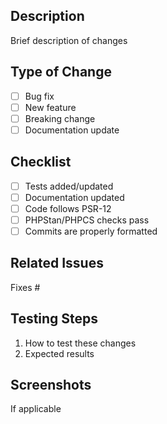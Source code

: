 ## Description
Brief description of changes

## Type of Change
- [ ] Bug fix
- [ ] New feature
- [ ] Breaking change
- [ ] Documentation update

## Checklist
- [ ] Tests added/updated
- [ ] Documentation updated
- [ ] Code follows PSR-12
- [ ] PHPStan/PHPCS checks pass
- [ ] Commits are properly formatted

## Related Issues
Fixes #

## Testing Steps
1. How to test these changes
2. Expected results

## Screenshots
If applicable